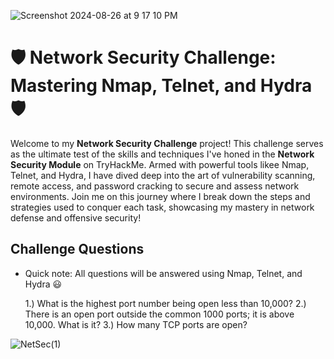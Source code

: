 
![Screenshot 2024-08-26 at 9 17 10 PM](https://github.com/user-attachments/assets/702e0914-70bb-46e1-8ef5-30402f27c1d2)

# 🛡️ Network Security Challenge: Mastering Nmap, Telnet, and Hydra 🛡️

Welcome to my **Network Security Challenge** project! This challenge serves as the ultimate test of the skills and techniques I've honed in the **Network Security Module** on TryHackMe. Armed with powerful tools likee Nmap, Telnet, and Hydra, I have dived deep into the art of vulnerability scanning, remote access, and password cracking to secure and assess network environments. Join me on this journey where I break down the steps and strategies used to conquer each task, showcasing my mastery in network defense and offensive security!

## **Challenge Questions**
- Quick note: All questions will be answered using Nmap, Telnet, and Hydra 😃

  1.) What is the highest port number being open less than 10,000?
  2.) There is an open port outside the common 1000 ports; it is above 10,000. What is it?
  3.) How many TCP ports are open?

![NetSec(1)](https://github.com/user-attachments/assets/5a8a443f-13c4-4715-98ec-fb257aaf958c)

  


